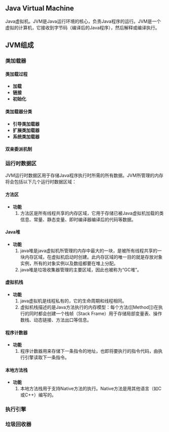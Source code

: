 ## Java Virtual Machine
Java虚拟机。JVM是Java运行环境的核心，负责Java程序的运行。JVM是一个虚拟的计算机，它接收到字节码（编译后的Java程序），然后解释或编译执行。

## JVM组成
### 类加载器
#### 类加载过程
- **加载**  
- **链接**
- **初始化**
#### 类加载器分类
- **引导类加载器**
- **扩展类加载器** 
- **系统类加载器**
#### 双亲委派机制

### 运行时数据区
JVM运行时数据区用于存储Java程序执行时所需的所有数据。JVM所管理的内存将会包括以下几个运行时数据区域：
#### 方法区
- **功能**  
	1. 方法区是所有线程共享的内存区域，它用于存储已被Java虚拟机加载的类信息、常量、静态变量、即时编译器编译后的代码等数据。
#### Java堆
- **功能**  
	1. java堆是java虚拟机所管理的内存中最大的一块，是被所有线程共享的一块内存区域，在虚拟机启动时创建。此内存区域的唯一目的就是存放对象实例，所有的对象实例以及数组都要在堆上分配。
	2. java堆是垃圾收集器管理的主要区域，因此也被称为“GC堆”。
#### 虚拟机栈
- **功能**  
	1. java虚拟机是线程私有的，它的生命周期和线程相同。
	2. 虚拟机栈描述的是Java方法执行的内存模型：每个方法([[Method]])在执行的同时都会创建一个栈帧（Stack Frame）用于存储局部变量表、操作数栈、动态链接、方法出口等信息。
#### 程序计数器
- **功能**  
	1. 程序计数器用来存储下一条指令的地址，也即将要执行的指令代码，由执行引擎读取下一条指令。
#### 本地方法栈
- **功能** 
	1. 本地方法栈用于支持Native方法的执行。Native方法是用其他语言（如C或C++）编写的。
### 执行引擎

### 垃圾回收器
